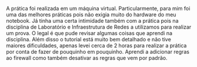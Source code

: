A prática foi realizada em um máquina virtual. Particularmente, para mim foi uma das melhores práticas pois não exigia muito do hardware do meu notebook. Já tinha uma certa intimidade também com a prática pois na disciplina de Laboratório e Infraestrutura de Redes a utilizamos para realizar um prova. O legal é que pude revisar algumas coisas que aprendi na disciplina. Além disso o tutorial está muito bem detalhado e não tive maiores dificuldades, apenas levei cerca de 2 horas para realizar a prática por conta de fazer de pouquinho em pouquinho. Aprendi a adicionar regras ao firewall como também desativar as regras que vem por padrão. 
